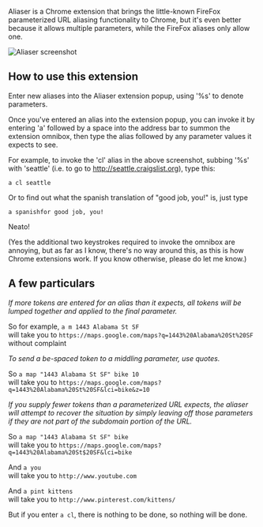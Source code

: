 Aliaser is a Chrome extension that brings the little-known FireFox parameterized URL aliasing functionality to Chrome, but it's even better because it allows multiple parameters, while the FireFox aliases only allow one.

![Aliaser screenshot](https://raw.github.com/sarahhagstrom/chrome-aliaser/master/docs/img/Aliaser.png)

## How to use this extension

Enter new aliases into the Aliaser extension popup, using '%s' to denote parameters.

Once you've entered an alias into the extension popup, you can invoke it by entering 'a' followed by a space into the address bar to summon the extension omnibox, then type the alias followed by any parameter values it expects to see. 

For example, to invoke the 'cl' alias in the above screenshot, subbing '%s' with 'seattle' (i.e. to go to http://seattle.craigslist.org), type this:

`a cl seattle`

Or to find out what the spanish translation of "good job, you!" is, just type

`a spanishfor good job, you!`

Neato!

(Yes the additional two keystrokes required to invoke the omnibox are annoying, but as far as I know, there's no way around this, as this is how Chrome extensions work. If you know otherwise, please do let me know.)

## A few particulars

<i>If more tokens are entered for an alias than it expects, all tokens will be lumped together and applied to the final parameter.</i>

So for example, `a m 1443 Alabama St SF`<br>
will take you to `https://maps.google.com/maps?q=1443%20Alabama%20St%20SF` without complaint

<i>To send a be-spaced token to a middling parameter, use quotes.</i>

So `a map "1443 Alabama St SF" bike 10`<br>
will take you to `https://maps.google.com/maps?q=1443%20Alabama%20St%20SF&lci=bike&z=10`<br>

<i>If you supply fewer tokens than a parameterized URL expects, the aliaser will attempt to recover the situation by simply leaving off those parameters if they are not part of the subdomain portion of the URL.</i>

So `a map "1443 Alabama St SF" bike`<br>
will take you to `https://maps.google.com/maps?q=1443%20Alabama%20St$20SF&lci=bike`<br>

And `a you`<br>
will take you to `http://www.youtube.com`<br>

And `a pint kittens`<br>
will take you to `http://www.pinterest.com/kittens/`<br>

But if you enter `a cl`, there is nothing to be done, so nothing will be done.
